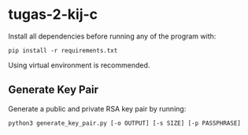 # tugas-2-kij-c

Install all dependencies before running any of the program with:
``` 
pip install -r requirements.txt
```

Using virtual environment is recommended.

## Generate Key Pair
Generate a public and private RSA key pair by running:
```
python3 generate_key_pair.py [-o OUTPUT] [-s SIZE] [-p PASSPHRASE]
```
